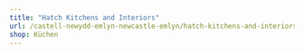 ```yaml
---
title: "Hatch Kitchens and Interiors"
url: /castell-newydd-emlyn-newcastle-emlyn/hatch-kitchens-and-interiors/
shop: Küchen
---
```

